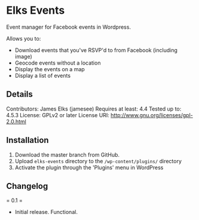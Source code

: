 # Elks Events
Event manager for Facebook events in Wordpress.

Allows you to:
- Download events that you've RSVP'd to from Facebook (including image)
- Geocode events without a location
- Display the events on a map
- Display a list of events

## Details

Contributors: James Elks (jamesee)
Requires at least: 4.4
Tested up to: 4.5.3
License: GPLv2 or later
License URI: http://www.gnu.org/licenses/gpl-2.0.html

## Installation

1. Download the master branch from GitHub.
1. Upload `elks-events` directory to the `/wp-content/plugins/` directory
1. Activate the plugin through the 'Plugins' menu in WordPress

## Changelog

= 0.1 =
* Initial release. Functional.
